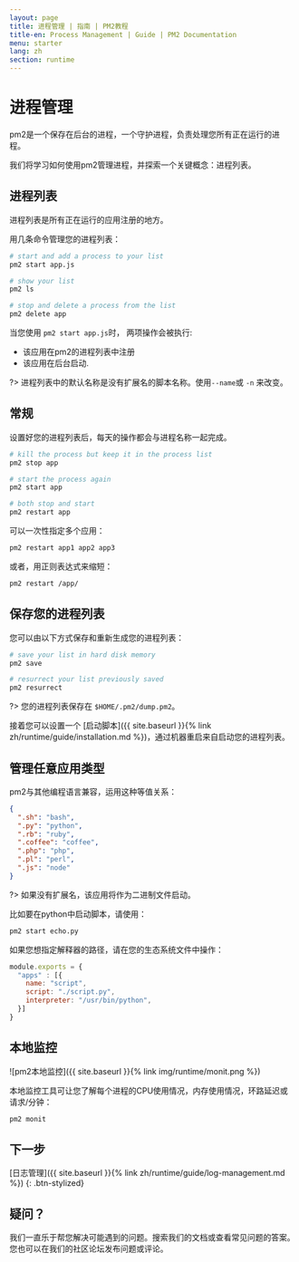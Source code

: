 ```yaml
---
layout: page
title: 进程管理 | 指南 | PM2教程
title-en: Process Management | Guide | PM2 Documentation
menu: starter
lang: zh
section: runtime
---
```


# 进程管理

pm2是一个保存在后台的进程，一个守护进程，负责处理您所有正在运行的进程。

我们将学习如何使用pm2管理进程，并探索一个关键概念：进程列表。

## 进程列表

进程列表是所有正在运行的应用注册的地方。

用几条命令管理您的进程列表：

```bash
# start and add a process to your list
pm2 start app.js

# show your list
pm2 ls

# stop and delete a process from the list
pm2 delete app
```

当您使用 `pm2 start app.js`时， 两项操作会被执行:
- 该应用在pm2的进程列表中注册
- 该应用在后台启动.

?> 进程列表中的默认名称是没有扩展名的脚本名称。使用`--name`或 `-n` 来改变。

## 常规

设置好您的进程列表后，每天的操作都会与进程名称一起完成。

```bash
# kill the process but keep it in the process list
pm2 stop app

# start the process again
pm2 start app

# both stop and start
pm2 restart app
```

可以一次性指定多个应用：
```bash
pm2 restart app1 app2 app3
```

或者，用正则表达式来缩短：
```bash
pm2 restart /app/
```

## 保存您的进程列表

您可以由以下方式保存和重新生成您的进程列表：

```bash
# save your list in hard disk memory
pm2 save

# resurrect your list previously saved
pm2 resurrect
```

?> 您的进程列表保存在 `$HOME/.pm2/dump.pm2`。

接着您可以设置一个 [启动脚本]({{ site.baseurl }}{% link zh/runtime/guide/installation.md %})，通过机器重启来自启动您的进程列表。

## 管理任意应用类型

pm2与其他编程语言兼容，运用这种等值关系：

```json
{
  ".sh": "bash",
  ".py": "python",
  ".rb": "ruby",
  ".coffee": "coffee",
  ".php": "php",
  ".pl": "perl",
  ".js": "node"
}
```

?> 如果没有扩展名，该应用将作为二进制文件启动。

比如要在python中启动脚本，请使用：

```bash
pm2 start echo.py
```

如果您想指定解释器的路径，请在您的生态系统文件中操作：

```javascript
module.exports = {
  "apps" : [{
    name: "script",
    script: "./script.py",
    interpreter: "/usr/bin/python",
  }]
}
```

## 本地监控

![pm2本地监控]({{ site.baseurl }}{% link img/runtime/monit.png %})

本地监控工具可让您了解每个进程的CPU使用情况，内存使用情况，环路延迟或请求/分钟：

```bash
pm2 monit
```

## 下一步

[日志管理]({{ site.baseurl }}{% link zh/runtime/guide/log-management.md %})
{: .btn-stylized}

## 疑问？

我们一直乐于帮您解决可能遇到的问题。搜索我们的文档或查看常见问题的答案。您也可以在我们的社区论坛发布问题或评论。